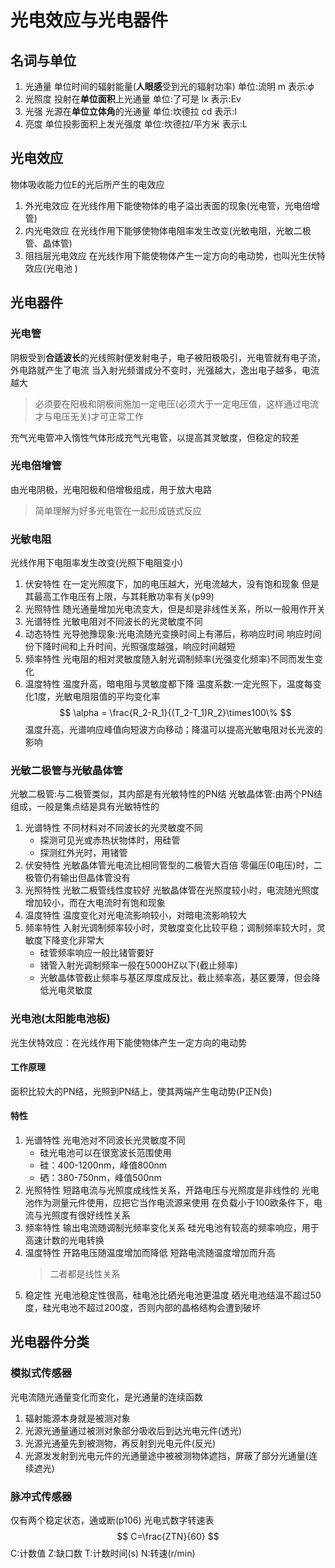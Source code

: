 # 光电效应与光电器件
## 名词与单位
1. 光通量
单位时间的辐射能量(**人眼感**受到光的辐射功率)
单位:流明 m
表示:$\phi$
2. 光照度
投射在**单位面积**上光通量
单位:了可是 lx
表示:Ev
3. 光强
光源在**单位立体角**的光通量
单位:坎德拉 cd
表示:I
4. 亮度
单位投影面积上发光强度
单位:坎德拉/平方米
表示:L
## 光电效应
物体吸收能力位E的光后所产生的电效应
1. 外光电效应
   在光线作用下能使物体的电子溢出表面的现象(光电管，光电倍增管)
2. 内光电效应
   在光线作用下能够使物体电阻率发生改变(光敏电阻，光敏二极管、晶体管)
3. 阻挡层光电效应
   在光线作用下能使物体产生一定方向的电动势，也叫光生伏特效应(光电池
   )
## 光电器件
### 光电管
阴极受到**合适波长**的光线照射便发射电子，电子被阳极吸引，光电管就有电子流，外电路就产生了电流
当入射光频谱成分不变时，光强越大，逸出电子越多，电流越大
>必须要在阳极和阴极间施加一定电压(必须大于一定电压值，这样通过电流才与电压无关)才可正常工作

充气光电管冲入惰性气体形成充气光电管，以提高其灵敏度，但稳定的较差
### 光电倍增管
由光电阴极，光电阳极和倍增极组成，用于放大电路
>简单理解为好多光电管在一起形成链式反应
### 光敏电阻
光线作用下电阻率发生改变(光照下电阻变小) 
1. 伏安特性
在一定光照度下，加的电压越大，光电流越大，没有饱和现象
但是其最高工作电压有上限，与其耗散功率有关(p99)
2. 光照特性
   随光通量增加光电流变大，但是却是非线性关系，所以一般用作开关
3. 光谱特性
   光敏电阻对不同波长的光灵敏度不同
4. 动态特性
   光导弛豫现象:光电流随光变换时间上有滞后，称响应时间
   响应时间份下降时间和上升时间，光照强度越强，响应时间越短
5. 频率特性
   光电阻的相对灵敏度随入射光调制频率(光强变化频率)不同而发生变化
6. 温度特性
   温度升高，暗电阻与灵敏度都下降
   温度系数:一定光照下，温度每变化1度，光敏电阻阻值的平均变化率
   $$
   \alpha = \frac{R_2-R_1}{(T_2-T_1)R_2}\times100\%
   $$
   温度升高，光谱响应峰值向短波方向移动；降温可以提高光敏电阻对长光波的影响
### 光敏二极管与光敏晶体管
光敏二极管:与二极管类似，其内部是有光敏特性的PN结
光敏晶体管:由两个PN结组成，一般是集点结是具有光敏特性的
1. 光谱特性
   不同材料对不同波长的光灵敏度不同
   * 探测可见光或赤热状物体时，用硅管
   * 探测红外光时，用锗管
2. 伏安特性
   光敏晶体管光电流比相同管型的二极管大百倍
   零偏压(0电压)时，二极管仍有输出但晶体管没有
3. 光照特性
   光敏二极管线性度较好
   光敏晶体管在光照度较小时，电流随光照度增加较小，而在大电流时有饱和现象
4. 温度特性
   温度变化对光电流影响较小，对暗电流影响较大
5. 频率特性
   入射光调制频率较小时，灵敏度变化比较平稳；调制频率较大时，灵敏度下降变化非常大
   * 硅管频率响应一般比锗管要好
   * 锗管入射光调制频率一般在5000HZ以下(截止频率)
   * 光敏晶体管截止频率与基区厚度成反比，截止频率高，基区要薄，但会降低光电灵敏度
### 光电池(太阳能电池板)
光生伏特效应：在光线作用下能使物体产生一定方向的电动势
#### 工作原理
面积比较大的PN结，光照到PN结上，使其两端产生电动势(P正N负)
#### 特性
1. 光谱特性
   光电池对不同波长光灵敏度不同
   * 硅光电池可以在很宽波长范围使用
   * 硅：400-1200nm，峰值800nm
   * 硒：380-750nm，峰值500nm
2. 光照特性
   短路电流与光照度成线性关系，开路电压与光照度是非线性的
   光电池作为测量元件使用，应把它当作电流源来使用
   在负载小于100欧条件下，电流与光照度有很好线性关系
3. 频率特性
   输出电流随调制光频率变化关系
   硅光电池有较高的频率响应，用于高速计数的光电转换
4. 温度特性
   开路电压随温度增加而降低
   短路电流随温度增加而升高
   >二者都是线性关系
5. 稳定性
   光电池稳定性很高，硅电池比硒光电池更温度
   硒光电池结温不超过50度，硅光电池不超过200度，否则内部的晶格结构会遭到破坏
## 光电器件分类
### 模拟式传感器
光电流随光通量变化而变化，是光通量的连续函数
1. 辐射能源本身就是被测对象
2. 光源光通量通过被测对象部分吸收后到达光电元件(透光)
3. 光源光通量先到被测物，再反射到光电元件(反光)
4. 光源发发射到光电元件的光通量途中被被测物体遮挡，屏蔽了部分光通量(连续遮光)
### 脉冲式传感器
仅有两个稳定状态，通或断(p106)
光电式数字转速表
$$
C=\frac{ZTN}{60}
$$
C:计数值
Z:缺口数
T:计数时间(s)
N:转速(r/min)